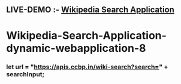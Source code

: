 ## LIVE-DEMO :- <a href="https://quickpedia.ccbp.tech/">Wikipedia Search Application</a>
# Wikipedia-Search-Application-dynamic-webapplication-8

### let url = "https://apis.ccbp.in/wiki-search?search=" + searchInput;
